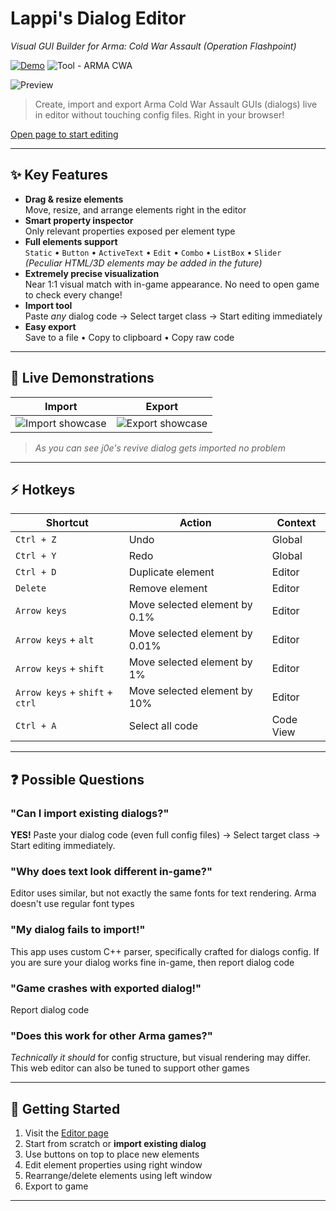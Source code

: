 # Lappi's Dialog Editor  
*Visual GUI Builder for Arma: Cold War Assault (Operation Flashpoint)*  

[![Demo](https://img.shields.io/badge/Web-Live_Editor-22C55E?style=for-the-badge&logo=vercel)](https://lappilappland.github.io/dialog-editor/) 
![Tool - ARMA CWA](https://img.shields.io/badge/Tool-ARMA_CWA_GUI_Editor-2B337D?style=for-the-badge&logo=bohemiainteractive&logoColor=white)

![Preview](https://github.com/user-attachments/assets/c6c2152f-87d0-49e2-8a1d-36977173df0d)

> Create, import and export Arma Cold War Assault GUIs (dialogs) live in editor without touching config files. Right in your browser!

[Open page to start editing](https://lappilappland.github.io/dialog-editor/)

---

## ✨ Key Features  
- **Drag & resize elements**  
  Move, resize, and arrange elements right in the editor
- **Smart property inspector**  
  Only relevant properties exposed per element type
- **Full elements support**  
  `Static` • `Button` • `ActiveText` • `Edit` • `Combo` • `ListBox` • `Slider`  
  *(Peculiar HTML/3D elements may be added in the future)*
- **Extremely precise visualization**  
  Near 1:1 visual match with in-game appearance. No need to open game to check every change!
- **Import tool**  
  Paste *any* dialog code → Select target class → Start editing immediately
- **Easy export**  
  Save to a file • Copy to clipboard • Copy raw code

---

## 🎥 Live Demonstrations  
| Import | Export |
|-----------------|-----------------|
| ![Import showcase](https://github.com/user-attachments/assets/56dd2876-d136-431f-9c02-835a0e79f16e) | ![Export showcase](https://github.com/user-attachments/assets/7e6706f5-957d-4185-8621-43255fa0aa7f) |

> *As you can see j0e's revive dialog gets imported no problem*

---

## ⚡ Hotkeys  
| Shortcut      | Action                     | Context          |
|---------------|----------------------------|------------------|
| `Ctrl + Z`    | Undo                       | Global           |
| `Ctrl + Y`    | Redo                       | Global           |
| `Ctrl + D`    | Duplicate element          | Editor           |
| `Delete`      | Remove element             | Editor           |
| `Arrow keys`  | Move selected element by 0.1%      | Editor           |
| `Arrow keys` + `alt`  | Move selected element by 0.01%      | Editor           |
| `Arrow keys` + `shift`  | Move selected element by 1%      | Editor           |
| `Arrow keys` + `shift` + `ctrl`  | Move selected element by 10%      | Editor           |
| `Ctrl + A`    | Select all code            | Code View        |

---

## ❓ Possible Questions  

### "Can I import existing dialogs?"  
**YES!** Paste your dialog code (even full config files) → Select target class → Start editing immediately.

### "Why does text look different in-game?"  
Editor uses similar, but not exactly the same fonts for text rendering. Arma doesn't use regular font types

### "My dialog fails to import!"  
This app uses custom C++ parser, specifically crafted for dialogs config. If you are sure your dialog works fine in-game, then report dialog code 

### "Game crashes with exported dialog!"  
Report dialog code

### "Does this work for other Arma games?"  
*Technically it should* for config structure, but visual rendering may differ. This web editor can also be tuned to support other games

---

## 🚀 Getting Started  
1. Visit the [Editor page](https://lappilappland.github.io/dialog-editor/)
2. Start from scratch or **import existing dialog**
3. Use buttons on top to place new elements
4. Edit element properties using right window
5. Rearrange/delete elements using left window
6. Export to game

---
